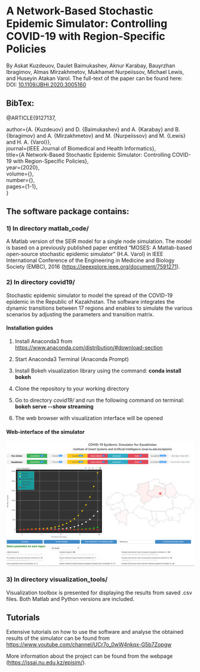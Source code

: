 # A Network-Based Stochastic Epidemic Simulator: Controlling COVID-19 with Region-Specific Policies
By Askat Kuzdeuov, Daulet Baimukashev, Aknur Karabay, Bauyrzhan Ibragimov, Almas Mirzakhmetov, Mukhamet Nurpeiissov, Michael Lewis, and Huseyin Atakan Varol.
The full-text of the paper can be found here: DOI: [10.1109/JBHI.2020.3005160](https://ieeexplore.ieee.org/document/9127137) 

## BibTex:
@ARTICLE{9127137,

  author={A. {Kuzdeuov} and D. {Baimukashev} and A. {Karabay} and B. {Ibragimov} and A. {Mirzakhmetov} and M. {Nurpeiissov} and M. {Lewis} and H. A. {Varol}}, \
  journal={IEEE Journal of Biomedical and Health Informatics}, \
  title={A Network-Based Stochastic Epidemic Simulator: Controlling COVID-19 with Region-Specific Policies}, \
  year={2020},\
  volume={},\
  number={},\
  pages={1-1},\
  }

## The software package contains:

### 1) In directory matlab_code/
A Matlab version of the SEIR model for a single node simulation. The model is based on a previously published paper entitled “MOSES: A Matlab-based open-source stochastic epidemic simulator” (H.A. Varol) in IEEE International Conference of the Engineering in Medicine and Biology Society (EMBC), 2016 (https://ieeexplore.ieee.org/document/7591271).

### 2) In directory covid19/
Stochastic epidemic simulator to model the spread of the COVID-19 epidemic in the Republic of Kazakhstan. The software integrates the dynamic transitions between 17 regions and enables to simulate the various scenarios by adjusting the parameters and transition matrix.


#### Installation guides

1) Install Anaconda3 from https://www.anaconda.com/distribution/#download-section

2) Start Anaconda3 Terminal (Anaconda Prompt)

3) Install Bokeh visualization library using the command: **conda install bokeh**

4) Clone the repository to your working directory

5) Go to directory *covid19/* and run the following command on terminal: **bokeh serve --show streaming**

6) The web browser with visualization interface will be opened


#### Web-interface of the simulator

![](web_interface.png)

### 3) In directory visualization_tools/

Visualization toolbox is presented for displaying the results from saved .csv files. Both Matlab and Python versions are included.

## Tutorials

Extensive tutorials on how to use the software and analyse the obtained results of the simulator can be found from https://www.youtube.com/channel/UCr7o_0wW4nkqx-G5b7Zopgw


More information about the project can be found from the webpage (https://issai.nu.edu.kz/episim/).
